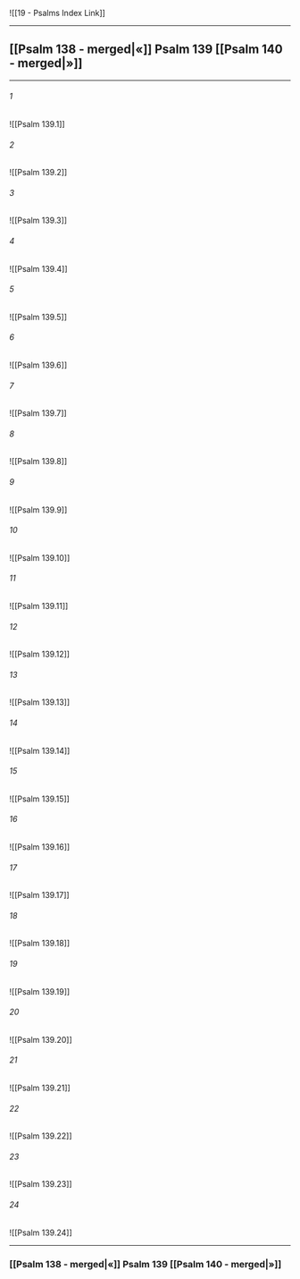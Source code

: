 ![[19 - Psalms Index Link]]

---
##  [[Psalm 138 - merged|«]] Psalm 139 [[Psalm 140 - merged|»]]

---

###### 1
![[Psalm 139.1]] 

###### 2
![[Psalm 139.2]] 

###### 3
![[Psalm 139.3]] 

###### 4
![[Psalm 139.4]]

###### 5 
![[Psalm 139.5]] 

###### 6
![[Psalm 139.6]] 

###### 7
![[Psalm 139.7]] 

###### 8
![[Psalm 139.8]] 

###### 9
![[Psalm 139.9]] 

###### 10
![[Psalm 139.10]] 

###### 11
![[Psalm 139.11]] 

###### 12
![[Psalm 139.12]]

###### 13
![[Psalm 139.13]] 

###### 14
![[Psalm 139.14]] 

###### 15
![[Psalm 139.15]]

###### 16
![[Psalm 139.16]] 

###### 17
![[Psalm 139.17]]

###### 18
![[Psalm 139.18]] 

###### 19
![[Psalm 139.19]] 

###### 20
![[Psalm 139.20]]

###### 21
![[Psalm 139.21]] 

###### 22
![[Psalm 139.22]] 

###### 23
![[Psalm 139.23]]

###### 24
![[Psalm 139.24]] 


---
###  [[Psalm 138 - merged|«]] Psalm 139 [[Psalm 140 - merged|»]]